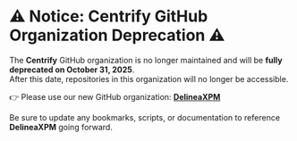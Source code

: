 # ⚠️ Notice: Centrify GitHub Organization Deprecation ⚠️

The **Centrify** GitHub organization is no longer maintained and will be **fully deprecated on October 31, 2025**.  
After this date, repositories in this organization will no longer be accessible.  

👉 Please use our new GitHub organization: [**DelineaXPM**](https://github.com/DelineaXPM)  

Be sure to update any bookmarks, scripts, or documentation to reference **DelineaXPM** going forward.
